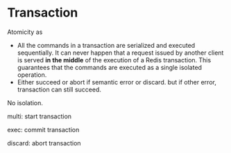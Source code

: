 # Transaction

Atomicity as 

* All the commands in a transaction are serialized and executed sequentially. It can never happen that a request issued by another client is served **in the middle** of the execution of a Redis transaction. This guarantees that the commands are executed as a single isolated operation.
* Either succeed or abort if semantic error or discard. but if other error, transaction can still succeed.

No isolation.

multi: start transaction

exec: commit transaction

discard: abort transaction

